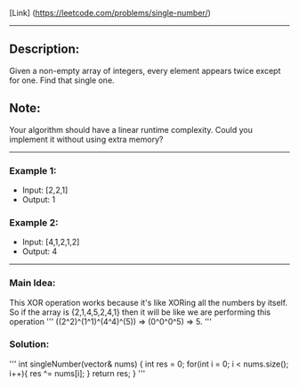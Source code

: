 [Link] (https://leetcode.com/problems/single-number/)

---------------------------------------
## Description:

Given a non-empty array of integers, every element appears twice except for one. Find that single one.

## Note:

Your algorithm should have a linear runtime complexity. Could you implement it without using extra memory?

---------------------------------------

### Example 1:

- Input: [2,2,1]
- Output: 1

### Example 2:

- Input: [4,1,2,1,2]
- Output: 4
---------------------------------------
### Main Idea:

This XOR operation works because it's like XORing all the numbers by itself. So if the array is {2,1,4,5,2,4,1} then it will be like we are performing this operation
'''
((2^2)^(1^1)^(4^4)^(5)) => (0^0^0^5) => 5.
'''

### Solution:
'''
int singleNumber(vector<int>& nums) {
        int res = 0;
        for(int i = 0; i < nums.size(); i++){
            res ^= nums[i];
        }
        return res;
    }
'''
